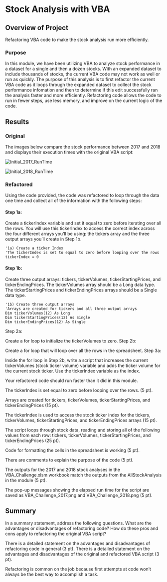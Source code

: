 # Stock Analysis with VBA

## Overview of Project
Refactoring VBA code to make the stock analysis run more efficiently. 

### Purpose
In this module, we have been utilizing VBA to analyze stock performance in a dataset for a single and then a dozen stocks. With an expanded dataset to include thousands of stocks, the current VBA code may not work as well or run as quickly. The purpose of this analysis is to first refactor the current VBA code as it loops through the expanded dataset to collect the stock performance infomation and then to determine if this edit successfully ran the analysis faster and more efficiently. Refactoring code allows the code to run in fewer steps, use less memory, and improve on the current logic of the code.

## Results

### Original
The images below compare the stock performance between 2017 and 2018 and displays their execution times with the original VBA script:

![Initial_2017_RunTime](https://user-images.githubusercontent.com/108038989/178812431-1655e76b-d69b-4b90-8edf-11c238eefa3f.png)

![Initial_2018_RunTime](https://user-images.githubusercontent.com/108038989/178812447-b0d60dd4-86b9-4fc2-bd68-c7aab6d41da2.png)

### Refactored 

Using the code provided, the code was refactored to loop through the data one time and collect all of the information with the following steps: 

#### Step 1a:
Create a tickerIndex variable and set it equal to zero before iterating over all the rows. You will use this tickerIndex to access the correct index across the four different arrays you’ll be using: the tickers array and the three output arrays you’ll create in Step 1b.

    '1a) Create a ticker Index
    'The tickerIndex is set to equal to zero before looping over the rows
    tickerIndex = 0

#### Step 1b:
Create three output arrays:  tickers, tickerVolumes, tickerStartingPrices, and tickerEndingPrices. The tickerVolumes array should be a Long data type. The tickerStartingPrices and tickerEndingPrices arrays should be a Single data type.

    '1b) Create three output arrays
    'Arrays are created for tickers and all three output arrays
    Dim tickerVolumes(12) As Long
    Dim tickerStartingPrices(12) As Single
    Dim tickerEndingPrices(12) As Single

Step 2a:

Create a for loop to initialize the tickerVolumes to zero.
Step 2b:

Create a for loop that will loop over all the rows in the spreadsheet.
Step 3a:

Inside the for loop in Step 2b, write a script that increases the current tickerVolumes (stock ticker volume) variable and adds the ticker volume for the current stock ticker.
Use the tickerIndex variable as the index.



Your refactored code should run faster than it did in this module.



The tickerIndex is set equal to zero before looping over the rows. (5 pt).

Arrays are created for tickers, tickerVolumes, tickerStartingPrices, and tickerEndingPrices (15 pt).

The tickerIndex is used to access the stock ticker index for the tickers, tickerVolumes, tickerStartingPrices, and tickerEndingPrices arrays (15 pt).

The script loops through stock data, reading and storing all of the following values from each row: tickers, tickerVolumes, tickerStartingPrices, and tickerEndingPrices (25 pt).

Code for formatting the cells in the spreadsheet is working (5 pt).

There are comments to explain the purpose of the code (5 pt).

The outputs for the 2017 and 2018 stock analyses in the VBA_Challenge.xlsm workbook match the outputs from the AllStockAnalysis in the module (5 pt).

The pop-up messages showing the elapsed run time for the script are saved as VBA_Challenge_2017.png and VBA_Challenge_2018.png (5 pt).



## Summary
In a summary statement, address the following questions.
What are the advantages or disadvantages of refactoring code?
How do these pros and cons apply to refactoring the original VBA script?

There is a detailed statement on the advantages and disadvantages of refactoring code in general (3 pt).
There is a detailed statement on the advantages and disadvantages of the original and refactored VBA script (3 pt).

Refactoring is common on the job because first attempts at code won’t always be the best way to accomplish a task. 


